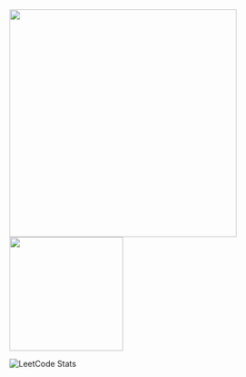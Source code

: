 <a href="https://github.com/shekelboi/">
  <img height=400 align="center" src="https://github-readme-stats.vercel.app/api/top-langs/?username=shekelboi&theme=radical&layout=pie&exclude_repo=OE-NIK-PROGRAMMING-3" />
</a>
<a href="https://github.com/shekelboi/">
  <img height=200 align="center" src="https://github-readme-stats.vercel.app/api?username=shekelboi&show_icons=true&theme=radical" />
</a>

![LeetCode Stats](https://leetcard.jacoblin.cool/shekelboi?theme=nord&font=Gugi)
